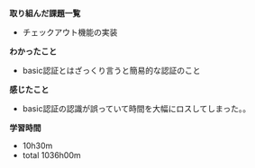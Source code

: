 **取り組んだ課題一覧**
* チェックアウト機能の実装

**わかったこと**
* basic認証とはざっくり言うと簡易的な認証のこと

**感じたこと**
* basic認証の認識が誤っていて時間を大幅にロスしてしまった。。

**学習時間**
* 10h30m
 * total 1036h00m
